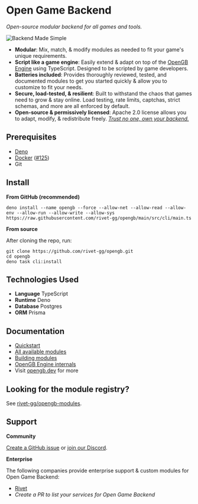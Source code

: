 # Open Game Backend

_Open-source modular backend for all games and tools._

![Backend Made Simple](./media/hero.png)

- **Modular**: Mix, match, & modify modules as needed to fit your game's unique requirements.
- **Script like a game engine**: Easily extend & adapt on top of the [OpenGB Engine](/engine/introduction) using
  TypeScript. Designed to be scripted by game developers.
- **Batteries included**: Provides thoroughly reviewed, tested, and documented modules to get you started quickly &
  allow you to customize to fit your needs.
- **Secure, load-tested, & resilient**: Built to withstand the chaos that games need to grow & stay online. Load
  testing, rate limits, captchas, strict schemas, and more are all enforced by default.
- **Open-source & permissively licensed**: Apache 2.0 license allows you to adapt, modify, & redistribute freely.
  _[Trust no one, own your backend.](https://delistedgames.com/gamesparks-service-to-end-in-september-potential-threat-to-thousands-of-titles/)_

## Prerequisites

- [Deno](https://docs.deno.com/runtime/manual/getting_started/installation)
- [Docker](https://docs.docker.com/get-docker/) ([#125](https://github.com/rivet-gg/opengb/issues/125))
- Git

## Install

**From GitHub (recommended)**

```
deno install --name opengb --force --allow-net --allow-read --allow-env --allow-run --allow-write --allow-sys https://raw.githubusercontent.com/rivet-gg/opengb/main/src/cli/main.ts
```

**From source**

After cloning the repo, run:

```
git clone https://github.com/rivet-gg/opengb.git
cd opengb
deno task cli:install
```

## Technologies Used

- **Language** TypeScript
- **Runtime** Deno
- **Database** Postgres
- **ORM** Prisma

## Documentation

- [Quickstart](http://opengb.dev/concepts/quickstart)
- [All available modules](http://opengb.dev/modules)
- [Building modules](https://opengb.dev/build/crash-course)
- [OpenGB Engine internals](http://opengb.dev/engine/introduction)
- Visit [opengb.dev](http://opengb.dev/introduction) for more

## Looking for the module registry?

See [rivet-gg/opengb-modules](https://github.com/rivet-gg/opengb-modules.git).

## Support

**Community**

[Create a GitHub issue](https://github.com/rivet-gg/opengb/issues) or [join our Discord](https://rivet.gg/discord).

**Enterprise**

The following companies provide enterprise support & custom modules for Open Game Backend:

- [Rivet](https://rivet.gg/support)
- _Create a PR to list your services for Open Game Backend_
